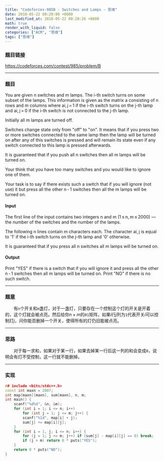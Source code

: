 ```yaml
---
title: "Codeforces-985B - Switches and Lamps - 思维"
date: 2018-05-22 08:20:00 +0800
last_modified_at: 2018-05-22 08:20:26 +0800
math: true
render_with_liquid: false
categories: ["ACM", "思维"]
tags: ["思维"]
---
```


### 题目链接

https://codeforces.com/contest/985/problem/B

---
### 题目

You are given n switches and m lamps. The i-th switch turns on some subset of the lamps. This information is given as the matrix a consisting of n rows and m columns where ai, j = 1 if the i-th switch turns on the j-th lamp and ai, j = 0 if the i-th switch is not connected to the j-th lamp.

Initially all m lamps are turned off.

Switches change state only from "off" to "on". It means that if you press two or more switches connected to the same lamp then the lamp will be turned on after any of this switches is pressed and will remain its state even if any switch connected to this lamp is pressed afterwards.

It is guaranteed that if you push all n switches then all m lamps will be turned on.

Your think that you have too many switches and you would like to ignore one of them.

Your task is to say if there exists such a switch that if you will ignore (not use) it but press all the other n - 1 switches then all the m lamps will be turned on.

#### Input
The first line of the input contains two integers n and m (1 ≤ n, m ≤ 2000) — the number of the switches and the number of the lamps.

The following n lines contain m characters each. The character ai, j is equal to '1' if the i-th switch turns on the j-th lamp and '0' otherwise.

It is guaranteed that if you press all n switches all m lamps will be turned on.

#### Output
Print "YES" if there is a switch that if you will ignore it and press all the other n - 1 switches then all m lamps will be turned on. Print "NO" if there is no such switch.

---
### 题意

&emsp;&emsp;有`n`个开关和`m`盏灯，对于一盏灯，只要存在一个控制这个灯的开关是开着的，这个灯就会被点亮。然后给你$n \times m$的`01`矩阵，如果$i$行$j$列为`1`代表开关$i$可以控制灯$j$，问你能否删掉一个开关，使得所有的灯仍旧能被点亮。

---
### 思路

&emsp;&emsp;对于每一求和，如果对于某一行，如果去掉某一行后这一列的和会变成`0`，说明会有灯不受控制，这一行就不能删掉。

---
### 实现

```cpp
## include <bits/stdc++.h>
const int maxn = 2007;
int map[maxn][maxn], sum[maxn], n, m;
int main() {
    scanf("%d%d", &n, &m);
    for (int i = 1; i <= n; i++) 
        for (int j = 1; j <= m; j++) {
        scanf("%1d", map[i] + j);
        sum[j] += map[i][j];
    }
    for (int i = 1, j; i <= n; i++) {
        for (j = 1; j <= m; j++) if (sum[j] - map[i][j] == 0) break;
        if (j > m) return 0 * puts("YES");
    }
    return 0 * puts("NO");
}

```